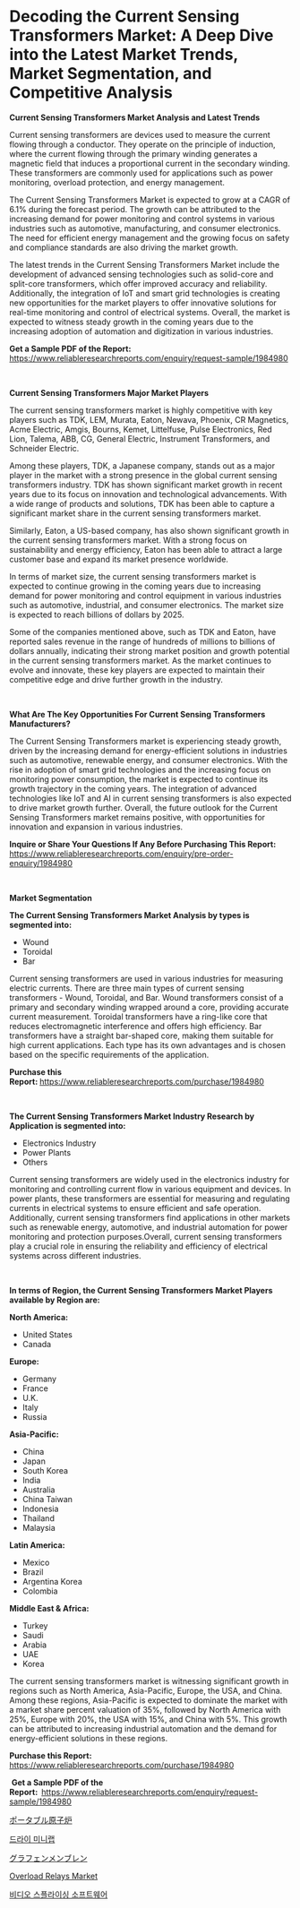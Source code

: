 <p><h1>Decoding the Current Sensing Transformers Market: A Deep Dive into the Latest Market Trends, Market Segmentation, and Competitive Analysis</h1></p><p><strong>Current Sensing Transformers Market Analysis and Latest Trends</strong></p>
<p><p>Current sensing transformers are devices used to measure the current flowing through a conductor. They operate on the principle of induction, where the current flowing through the primary winding generates a magnetic field that induces a proportional current in the secondary winding. These transformers are commonly used for applications such as power monitoring, overload protection, and energy management.</p><p>The Current Sensing Transformers Market is expected to grow at a CAGR of 6.1% during the forecast period. The growth can be attributed to the increasing demand for power monitoring and control systems in various industries such as automotive, manufacturing, and consumer electronics. The need for efficient energy management and the growing focus on safety and compliance standards are also driving the market growth.</p><p>The latest trends in the Current Sensing Transformers Market include the development of advanced sensing technologies such as solid-core and split-core transformers, which offer improved accuracy and reliability. Additionally, the integration of IoT and smart grid technologies is creating new opportunities for the market players to offer innovative solutions for real-time monitoring and control of electrical systems. Overall, the market is expected to witness steady growth in the coming years due to the increasing adoption of automation and digitization in various industries.</p></p>
<p><strong>Get a Sample PDF of the Report:&nbsp;</strong> <a href="https://www.reliableresearchreports.com/enquiry/request-sample/1984980">https://www.reliableresearchreports.com/enquiry/request-sample/1984980</a></p>
<p>&nbsp;</p>
<p><strong>Current Sensing Transformers Major Market Players</strong></p>
<p><p>The current sensing transformers market is highly competitive with key players such as TDK, LEM, Murata, Eaton, Newava, Phoenix, CR Magnetics, Acme Electric, Amgis, Bourns, Kemet, Littelfuse, Pulse Electronics, Red Lion, Talema, ABB, CG, General Electric, Instrument Transformers, and Schneider Electric. </p><p>Among these players, TDK, a Japanese company, stands out as a major player in the market with a strong presence in the global current sensing transformers industry. TDK has shown significant market growth in recent years due to its focus on innovation and technological advancements. With a wide range of products and solutions, TDK has been able to capture a significant market share in the current sensing transformers market.</p><p>Similarly, Eaton, a US-based company, has also shown significant growth in the current sensing transformers market. With a strong focus on sustainability and energy efficiency, Eaton has been able to attract a large customer base and expand its market presence worldwide.</p><p>In terms of market size, the current sensing transformers market is expected to continue growing in the coming years due to increasing demand for power monitoring and control equipment in various industries such as automotive, industrial, and consumer electronics. The market size is expected to reach billions of dollars by 2025.</p><p>Some of the companies mentioned above, such as TDK and Eaton, have reported sales revenue in the range of hundreds of millions to billions of dollars annually, indicating their strong market position and growth potential in the current sensing transformers market. As the market continues to evolve and innovate, these key players are expected to maintain their competitive edge and drive further growth in the industry.</p></p>
<p>&nbsp;</p>
<p><strong>What Are The Key Opportunities For Current Sensing Transformers Manufacturers?</strong></p>
<p><p>The Current Sensing Transformers market is experiencing steady growth, driven by the increasing demand for energy-efficient solutions in industries such as automotive, renewable energy, and consumer electronics. With the rise in adoption of smart grid technologies and the increasing focus on monitoring power consumption, the market is expected to continue its growth trajectory in the coming years. The integration of advanced technologies like IoT and AI in current sensing transformers is also expected to drive market growth further. Overall, the future outlook for the Current Sensing Transformers market remains positive, with opportunities for innovation and expansion in various industries.</p></p>
<p><strong>Inquire or Share Your Questions If Any Before Purchasing This Report:</strong> <a href="https://www.reliableresearchreports.com/enquiry/pre-order-enquiry/1984980">https://www.reliableresearchreports.com/enquiry/pre-order-enquiry/1984980</a></p>
<p>&nbsp;</p>
<p><strong>Market Segmentation</strong></p>
<p><strong>The Current Sensing Transformers Market Analysis by types is segmented into:</strong></p>
<p><ul><li>Wound</li><li>Toroidal</li><li>Bar</li></ul></p>
<p><p>Current sensing transformers are used in various industries for measuring electric currents. There are three main types of current sensing transformers - Wound, Toroidal, and Bar. Wound transformers consist of a primary and secondary winding wrapped around a core, providing accurate current measurement. Toroidal transformers have a ring-like core that reduces electromagnetic interference and offers high efficiency. Bar transformers have a straight bar-shaped core, making them suitable for high current applications. Each type has its own advantages and is chosen based on the specific requirements of the application.</p></p>
<p><strong>Purchase this Report:&nbsp;</strong><a href="https://www.reliableresearchreports.com/purchase/1984980">https://www.reliableresearchreports.com/purchase/1984980</a></p>
<p>&nbsp;</p>
<p><strong>The Current Sensing Transformers Market Industry Research by Application is segmented into:</strong></p>
<p><ul><li>Electronics Industry</li><li>Power Plants</li><li>Others</li></ul></p>
<p><p>Current sensing transformers are widely used in the electronics industry for monitoring and controlling current flow in various equipment and devices. In power plants, these transformers are essential for measuring and regulating currents in electrical systems to ensure efficient and safe operation. Additionally, current sensing transformers find applications in other markets such as renewable energy, automotive, and industrial automation for power monitoring and protection purposes.Overall, current sensing transformers play a crucial role in ensuring the reliability and efficiency of electrical systems across different industries.</p></p>
<p>&nbsp;</p>
<p><strong>In terms of Region, the Current Sensing Transformers Market Players available by Region are:</strong></p>
<p>
    <p> <strong> North America: </strong>
        <ul>
            <li>United States</li>
            <li>Canada</li>
        </ul>
        </p> 
    <p> <strong> Europe: </strong>
        <ul>
            <li>Germany</li>
            <li>France</li>
            <li>U.K.</li>
            <li>Italy</li>
            <li>Russia</li>
        </ul>
        </p> 
    <p> <strong> Asia-Pacific: </strong>
        <ul>
            <li>China</li>
            <li>Japan</li>
            <li>South Korea</li>
            <li>India</li>
            <li>Australia</li>
            <li>China Taiwan</li>
            <li>Indonesia</li>
            <li>Thailand</li>
            <li>Malaysia</li>
        </ul>
        </p> 
    <p> <strong> Latin America: </strong>
        <ul>
            <li>Mexico</li>
            <li>Brazil</li>
            <li>Argentina Korea</li>
            <li>Colombia</li>
        </ul>
        </p> 
    <p> <strong> Middle East & Africa: </strong>
        <ul>
            <li>Turkey</li>
            <li>Saudi</li>
            <li>Arabia</li>
            <li>UAE</li>
            <li>Korea</li>
        </ul>
    </p>
    </p>
<p><p>The current sensing transformers market is witnessing significant growth in regions such as North America, Asia-Pacific, Europe, the USA, and China. Among these regions, Asia-Pacific is expected to dominate the market with a market share percent valuation of 35%, followed by North America with 25%, Europe with 20%, the USA with 15%, and China with 5%. This growth can be attributed to increasing industrial automation and the demand for energy-efficient solutions in these regions.</p></p>
<p><strong>Purchase this Report: </strong><a href="https://www.reliableresearchreports.com/purchase/1984980">https://www.reliableresearchreports.com/purchase/1984980</a></p>
<p>&nbsp;<strong>Get a Sample PDF of the Report:&nbsp;&nbsp;</strong><a href="https://www.reliableresearchreports.com/enquiry/request-sample/1984980">https://www.reliableresearchreports.com/enquiry/request-sample/1984980</a></p>
<p><strong></strong></p>
<p><p><a href="https://github.com/lrlmopnhwd79300/Market-Research-Report-List-1/blob/main/10602819912.md">ポータブル原子炉</a></p><p><a href="https://github.com/GabrielBlanda5656/Market-Research-Report-List-1/blob/main/84701489297.md">드라이 미니랩</a></p><p><a href="https://github.com/EstelWisozk1/Market-Research-Report-List-1/blob/main/94995759913.md">グラフェンメンブレン</a></p><p><a href="https://github.com/julyju69/Market-Research-Report-List-2/blob/main/overload-relays-market.md">Overload Relays Market</a></p><p><a href="https://github.com/vsckjg50460/Market-Research-Report-List-1/blob/main/40425069296.md">비디오 스플라이싱 소프트웨어</a></p></p>